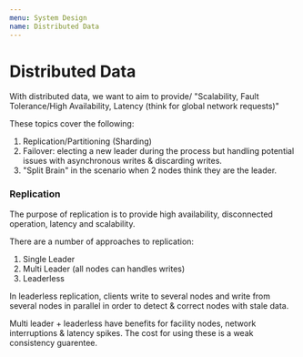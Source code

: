 ```yaml
---
menu: System Design
name: Distributed Data
---
```


# Distributed Data

With distributed data, we want to aim to provide/ "Scalability, Fault Tolerance/High Availability, Latency (think for global network requests)"

These topics cover the following:

1. Replication/Partitioning (Sharding)
2. Failover: electing a new leader during the process but handling potential issues with asynchronous writes & discarding writes.
3. "Split Brain" in the scenario when 2 nodes think they are the leader.

### Replication

The purpose of replication is to provide high availability, disconnected operation, latency and scalability.

There are a number of approaches to replication:

1. Single Leader
2. Multi Leader (all nodes can handles writes)
3. Leaderless

In leaderless replication, clients write to several nodes and write from several nodes in parallel in order to detect & correct nodes with stale data.

Multi leader + leaderless have benefits for facility nodes, network interruptions & latency spikes. The cost for using these is a weak consistency guarentee.
